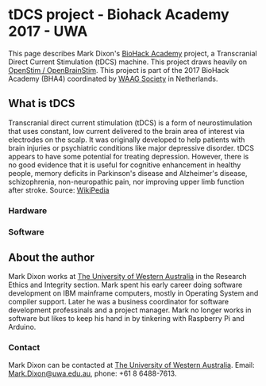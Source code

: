 # tDCS project - Biohack Academy 2017 - UWA

This page describes Mark Dixon's [BioHack Academy](http://biohackacademy.github.io/) project, a Transcranial Direct Current Stimulation (tDCS) machine.  This project draws heavily on [OpenStim / OpenBrainStim](https://sourceforge.net/p/openbrainstim/wiki/Home/). This project is part of the 2017 BioHack Academy (BHA4) coordinated by [WAAG Society](http://waag.org/en) in Netherlands.

## What is tDCS

Transcranial direct current stimulation (tDCS) is a form of neurostimulation that uses constant, low current delivered to the brain area of interest via electrodes on the scalp. It was originally developed to help patients with brain injuries or psychiatric conditions like major depressive disorder. tDCS appears to have some potential for treating depression. However, there is no good evidence that it is useful for cognitive enhancement in healthy people, memory deficits in Parkinson's disease and Alzheimer's disease, schizophrenia, non-neuropathic pain, nor improving upper limb function after stroke. Source: [WikiPedia](https://en.wikipedia.org/wiki/Transcranial_direct-current_stimulation)

### Hardware

### Software

## About the author

Mark Dixon works at [The University of Western Australia](http://uwa.edu.au) in the Research Ethics and Integrity section. Mark spent his early career doing software development on IBM mainframe computers, mostly in Operating System and compiler support.  Later he was a business coordinator for software development professinals and a project manager. Mark no longer works in software but likes to keep his hand in by tinkering with Raspberry Pi and Arduino.

### Contact

Mark Dixon can be contacted at [The University of Western Australia](http://www.web.uwa.edu.au/people/mark.dixon).  Email: [Mark.Dixon@uwa.edu.au](mailto:mark.dixon@uwa.edu.au), phone: +61 8 6488-7613.
